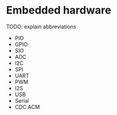 # Embedded hardware

TODO: explain abbreviations

- PIO
- GPIO
- SIO
- ADC
- I2C
- SPI
- UART
- PWM
- I2S
- USB
- Serial
- CDC ACM

